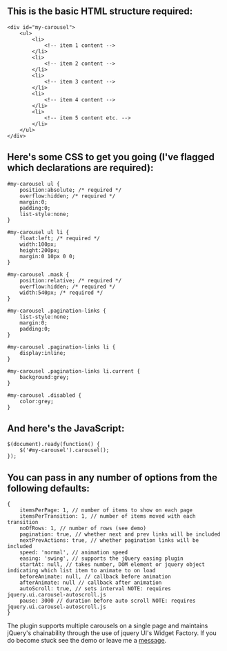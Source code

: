 ﻿This is the basic HTML structure required:
------------------------------------------
    <div id="my-carousel">
        <ul>
            <li>
                <!-- item 1 content -->
            </li>
            <li>
                <!-- item 2 content -->
            </li>
            <li>
                <!-- item 3 content -->
            </li>
            <li>
                <!-- item 4 content -->
            </li>
            <li>
                <!-- item 5 content etc. -->
            </li>
        </ul>
    </div>

Here's some CSS to get you going (I've flagged which declarations are required):
--------------------------------------------------------------------------------
    #my-carousel ul {
        position:absolute; /* required */
        overflow:hidden; /* required */
        margin:0;
        padding:0;
        list-style:none;
    }
     
    #my-carousel ul li {
        float:left; /* required */
        width:100px;
        height:200px;
        margin:0 10px 0 0;
    }
     
    #my-carousel .mask {
        position:relative; /* required */
        overflow:hidden; /* required */
        width:540px; /* required */
    }
     
    #my-carousel .pagination-links {
        list-style:none;
        margin:0;
        padding:0;
    }
     
    #my-carousel .pagination-links li {
        display:inline;
    }
     
    #my-carousel .pagination-links li.current {
        background:grey;
    }
     
    #my-carousel .disabled {
        color:grey;
    }

And here's the JavaScript:
--------------------------
    $(document).ready(function() {
        $('#my-carousel').carousel();
    });

You can pass in any number of options from the following defaults:
------------------------------------------------------------------
    {
		itemsPerPage: 1, // number of items to show on each page
		itemsPerTransition: 1, // number of items moved with each transition
		noOfRows: 1, // number of rows (see demo)
		pagination: true, // whether next and prev links will be included
		nextPrevActions: true, // whether pagination links will be included
		speed: 'normal', // animation speed
		easing: 'swing', // supports the jQuery easing plugin
		startAt: null, // takes number, DOM element or jquery object indicating which list item to animate to on load
		beforeAnimate: null, // callback before animation
		afterAnimate: null // callback after animation
		autoScroll: true, // sets interval NOTE: requires jquery.ui.carousel-autoscroll.js
		pause: 3000 // duration before auto scroll NOTE: requires jquery.ui.carousel-autoscroll.js
    }

The plugin supports multiple carousels on a single page and maintains jQuery's chainability through the use of jquery UI's Widget Factory. If you do become stuck see the demo or leave me a [message](http://richardscarrott.co.uk/posts/view/jquery-carousel-plugin "Richard Scarrott").